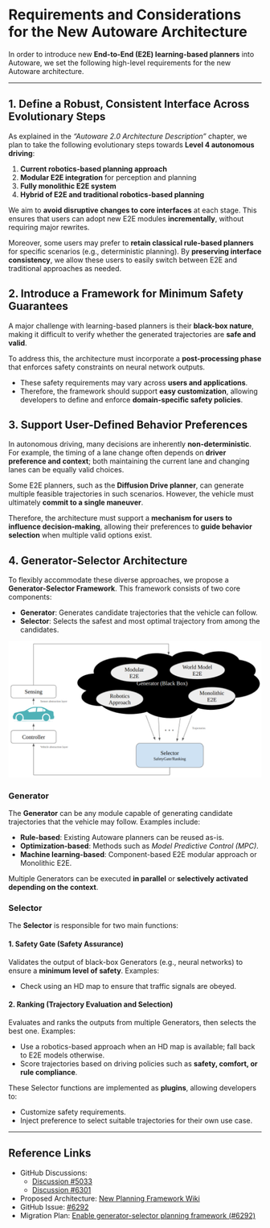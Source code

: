 # Requirements and Considerations for the New Autoware Architecture

In order to introduce new **End-to-End (E2E) learning-based planners** into Autoware, we set the following high-level requirements for the new Autoware architecture.

---

## 1. Define a Robust, Consistent Interface Across Evolutionary Steps

As explained in the _“Autoware 2.0 Architecture Description”_ chapter, we plan to take the following evolutionary steps towards **Level 4 autonomous driving**:

1. **Current robotics-based planning approach**
2. **Modular E2E integration** for perception and planning
3. **Fully monolithic E2E system**
4. **Hybrid of E2E and traditional robotics-based planning**

We aim to **avoid disruptive changes to core interfaces** at each stage.
This ensures that users can adopt new E2E modules **incrementally**, without requiring major rewrites.

Moreover, some users may prefer to **retain classical rule-based planners** for specific scenarios (e.g., deterministic planning). By **preserving interface consistency**, we allow these users to easily switch between E2E and traditional approaches as needed.

## 2. Introduce a Framework for Minimum Safety Guarantees

A major challenge with learning-based planners is their **black-box nature**, making it difficult to verify whether the generated trajectories are **safe and valid**.

To address this, the architecture must incorporate a **post-processing phase** that enforces safety constraints on neural network outputs.

- These safety requirements may vary across **users and applications**.
- Therefore, the framework should support **easy customization**, allowing developers to define and enforce **domain-specific safety policies**.

## 3. Support User-Defined Behavior Preferences

In autonomous driving, many decisions are inherently **non-deterministic**.
For example, the timing of a lane change often depends on **driver preference and context**; both maintaining the current lane and changing lanes can be equally valid choices.

Some E2E planners, such as the **Diffusion Drive planner**, can generate multiple feasible trajectories in such scenarios.
However, the vehicle must ultimately **commit to a single maneuver**.

Therefore, the architecture must support a **mechanism for users to influence decision-making**, allowing their preferences to **guide behavior selection** when multiple valid options exist.

## 4. Generator-Selector Architecture

To flexibly accommodate these diverse approaches, we propose a **Generator-Selector Framework**.
This framework consists of two core components:

- **Generator**: Generates candidate trajectories that the vehicle can follow.
- **Selector**: Selects the safest and most optimal trajectory from among the candidates.

![Generator-Selector Architecture Diagram](media/generator-selector.png)

### Generator

The **Generator** can be any module capable of generating candidate trajectories that the vehicle may follow.
Examples include:

- **Rule-based**: Existing Autoware planners can be reused as-is.
- **Optimization-based**: Methods such as _Model Predictive Control (MPC)_.
- **Machine learning-based**: Component-based E2E modular approach or Monolithic E2E.

Multiple Generators can be executed **in parallel** or **selectively activated depending on the context**.

### Selector

The **Selector** is responsible for two main functions:

#### 1. Safety Gate (Safety Assurance)

Validates the output of black-box Generators (e.g., neural networks) to ensure a **minimum level of safety**.
Examples:

- Check using an HD map to ensure that traffic signals are obeyed.

#### 2. Ranking (Trajectory Evaluation and Selection)

Evaluates and ranks the outputs from multiple Generators, then selects the best one.
Examples:

- Use a robotics-based approach when an HD map is available; fall back to E2E models otherwise.
- Score trajectories based on driving policies such as **safety, comfort, or rule compliance**.

These Selector functions are implemented as **plugins**, allowing developers to:

- Customize safety requirements.
- Inject preference to select suitable trajectories for their own use case.

---

## Reference Links

- GitHub Discussions:
  - [Discussion #5033](https://github.com/orgs/autowarefoundation/discussions/5033)
  - [Discussion #6301](https://github.com/orgs/autowarefoundation/discussions/6301)
- Proposed Architecture: [New Planning Framework Wiki](https://github.com/tier4/new_planning_framework/wiki)
- GitHub Issue: [#6292](https://github.com/autowarefoundation/autoware/issues/6292)
- Migration Plan: [Enable generator-selector planning framework (#6292)](https://github.com/autowarefoundation/autoware/issues/6292)

